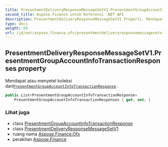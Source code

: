 ```yaml
---
title: PresentmentDeliveryResponseMessageSetV1.PresentmentGroupAccountInfoTransactionResponses
second_title: Aspose.Finance untuk Referensi .NET API
description: PresentmentDeliveryResponseMessageSetV1 Properti. Mendapat atau menyetel koleksi dariPresentmentGroupAccountInfoTransactionResponse .
type: docs
weight: 50
url: /id/net/aspose.finance.ofx/presentmentdeliveryresponsemessagesetv1/presentmentgroupaccountinfotransactionresponses/
---
```

## PresentmentDeliveryResponseMessageSetV1.PresentmentGroupAccountInfoTransactionResponses property

Mendapat atau menyetel koleksi dari[`PresentmentGroupAccountInfoTransactionResponse`](../../../aspose.finance.ofx.billerdelivery/presentmentgroupaccountinfotransactionresponse/) .

```csharp
public List<PresentmentGroupAccountInfoTransactionResponse> 
    PresentmentGroupAccountInfoTransactionResponses { get; set; }
```

### Lihat juga

* class [PresentmentGroupAccountInfoTransactionResponse](../../../aspose.finance.ofx.billerdelivery/presentmentgroupaccountinfotransactionresponse/)
* class [PresentmentDeliveryResponseMessageSetV1](../)
* ruang nama [Aspose.Finance.Ofx](../../presentmentdeliveryresponsemessagesetv1/)
* perakitan [Aspose.Finance](../../../)


